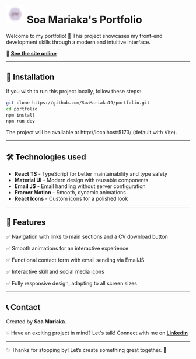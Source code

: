 # <img src="https://raw.githubusercontent.com/SoaMariaka19/portfolio/main/public/logo.svg" width="50" height="50" /> Soa Mariaka's Portfolio

Welcome to my portfolio! 🚀 This project showcases my front-end development skills through a modern and intuitive interface.  

🔗 **[See the site online](https://soa-mariaka.netlify.app/)** 

---

## 🚀 Installation  

If you wish to run this project locally, follow these steps: 

```bash
git clone https://github.com/SoaMariaka19/portfolio.git
cd portfolio
npm install
npm run dev
```

The project will be available at http://localhost:5173/ (default with Vite).

---

## 🛠️ Technologies used

- **React TS** - TypeScript for better maintainability and type safety
- **Material UI** - Modern design with reusable components
- **Email JS** - Email handling without server configuration
- **Framer Motion** - Smooth, dynamic animations
- **React Icons** - Custom icons for a polished look

---

## 📌 Features

✅ Navigation with links to main sections and a CV download button

✅ Smooth animations for an interactive experience

✅ Functional contact form with email sending via EmailJS

✅ Interactive skill and social media icons

✅ Fully responsive design, adapting to all screen sizes

---

## 📞 Contact

Created by **Soa Mariaka**. 

💡 Have an exciting project in mind? Let's talk!
Connect with me on **[Linkedin](https://www.linkedin.com/in/soa-mariaka-rakotomalala-42a30a278/)** 

---
✨ Thanks for stopping by! Let’s create something great together. 🚀
